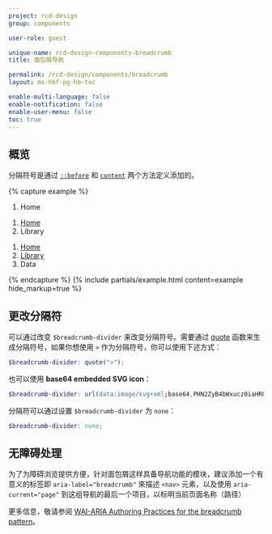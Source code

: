 ```yaml
---
project: rcd-design
group: components

user-role: guest

unique-name: rcd-design-components-breadcrumb
title: 面包屑导航

permalink: /rcd-design/components/breadcrumb
layout: ms-hbf-pg-hb-toc

enable-multi-language: false
enable-notification: false
enable-user-menu: false
toc: true
---
```


## 概览

分隔符号是通过 [`::before`](https://developer.mozilla.org/en-US/docs/Web/CSS/::before) 和 [`content`](https://developer.mozilla.org/en-US/docs/Web/CSS/content) 两个方法定义添加的。

{% capture example %}
<nav aria-label="breadcrumb">
  <ol class="breadcrumb">
    <li class="breadcrumb-item active" aria-current="page">Home</li>
  </ol>
</nav>

<nav aria-label="breadcrumb">
  <ol class="breadcrumb">
    <li class="breadcrumb-item"><a href="#">Home</a></li>
    <li class="breadcrumb-item active" aria-current="page">Library</li>
  </ol>
</nav>

<nav aria-label="breadcrumb">
  <ol class="breadcrumb">
    <li class="breadcrumb-item"><a href="#">Home</a></li>
    <li class="breadcrumb-item"><a href="#">Library</a></li>
    <li class="breadcrumb-item active" aria-current="page">Data</li>
  </ol>
</nav>
{% endcapture %}
{% include partials/example.html content=example hide_markup=true %}

## 更改分隔符

可以通过改变 `$breadcrumb-divider` 来改变分隔符号。需要通过 [quote](https://sass-lang.com/documentation/functions/string#quote) 函数来生成分隔符号，如果你想使用 `>` 作为分隔符号，你可以使用下述方式：

```scss
$breadcrumb-divider: quote(">");
```

也可以使用  **base64 embedded SVG icon**：

```scss
$breadcrumb-divider: url(data:image/svg+xml;base64,PHN2ZyB4bWxucz0iaHR0cDovL3d3dy53My5vcmcvMjAwMC9zdmciIHdpZHRoPSI4IiBoZWlnaHQ9IjgiPjxwYXRoIGQ9Ik0yLjUgMEwxIDEuNSAzLjUgNCAxIDYuNSAyLjUgOGw0LTQtNC00eiIgZmlsbD0iY3VycmVudENvbG9yIi8+PC9zdmc+);
```

分隔符可以通过设置 `$breadcrumb-divider` 为 `none`：

```scss
$breadcrumb-divider: none;
```

## 无障碍处理

为了为障碍浏览提供方便，针对面包屑这样具备导航功能的模块，建议添加一个有意义的标签即 `aria-label="breadcrumb"` 來描述 `<nav>` 元素，以及使用  `aria-current="page"` 到这组导航的最后一个项目，以标明当前页面名称（路径）

更多信息，敬请参阅 [WAI-ARIA Authoring Practices for the breadcrumb pattern](https://www.w3.org/TR/wai-aria-practices/#breadcrumb)。
